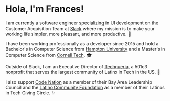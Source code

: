 # Hola, I'm Frances!

I am currently a software engineer specializing in UI development on the Customer Acquisition Team at [Slack](https://fvcproductions.com/2018/06/04/slack/) where my mission is to make your working life simpler, more pleasant, and more productive. 💛

I have been working professionally as a developer since 2015 and hold a Bachelor's in Computer Science from [Hampton University](https://fvcproductions.com/2016/05/04/hampton-university/) and a Master's in Computer Science from [Cornell Tech](https://fvcproductions.com/2017/05/26/cornell-tech/). 🎓

Outside of Slack, I am an Executive Director of [Techqueria](https://fvcproductions.com/2018/04/24/techqueria/), a 501c3 nonprofit that serves the largest community of Latinx in Tech in the US. 🌮

I also support [Code Nation](https://fvcproductions.com/2020/05/05/code-nation-bay-area-leadership-council/) as a member of their Bay Area Leadership Council and the [Latino Community Foundation](https://fvcproductions.com/2020/05/04/latinos-in-tech-giving-circle/) as a member of their Latinos in Tech Giving Circle. ✨
